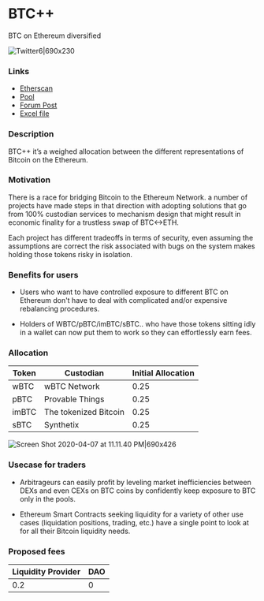 # BTC++
BTC on Ethereum diversified

![Twitter6|690x230](https://forum.piedao.org/uploads/default/original/1X/4d37154c1c36ca79c1c7435442e5762d96e45c00.jpeg) 

### Links
- [Etherscan](https://etherscan.io/address/0x0327112423f3a68efdf1fcf402f6c5cb9f7c33fd#readProxyContract)
- [Pool](https://balancer.piedao.org/#/pool/0x9891832633a83634765952b051bc7feF36714A46)
- [Forum Post](https://forum.piedao.org/t/btc-btc-on-ethereum-diversified/68)
- [Excel file](https://docs.google.com/spreadsheets/d/1UqemCMqjMotZ2esjjWEp-Zs4udMwJ-QPfJUdVixfWgI/edit?usp=sharing)

### Description
BTC++ it’s a weighed allocation between the different representations of Bitcoin on the Ethereum.

### Motivation
There is a race for bridging Bitcoin to the Ethereum Network. a number of projects have made steps in that direction with adopting solutions that go from 100% custodian services to mechanism design that might result in economic finality for a trustless swap of BTC<->ETH. 

Each project has different tradeoffs in terms of security, even assuming the assumptions are correct the risk associated with bugs on the system makes holding those tokens risky in isolation.  

### Benefits for users

* Users who want to have controlled exposure to different BTC on Ethereum don't have to deal with complicated and/or expensive rebalancing procedures.

* Holders of WBTC/pBTC/imBTC/sBTC.. who have those tokens sitting idly in a wallet can now put them to work so they can effortlessly earn fees.

### Allocation 

|Token|Custodian|Initial Allocation|
|---|---|---|
|wBTC|wBTC Network|0.25|
|pBTC|Provable Things|0.25|
|imBTC|The tokenized Bitcoin|0.25|
|sBTC|Synthetix|0.25|

![Screen Shot 2020-04-07 at 11.11.40 PM|690x426](https://forum.piedao.org/uploads/default/original/1X/b8bf32fed37727f38fcfc10a16a4ec824ee18d71.png)


### Usecase for traders

* Arbitrageurs can easily profit by leveling market inefficiencies between DEXs and even CEXs on BTC coins by confidently keep exposure to BTC only in the pools.

* Ethereum Smart Contracts seeking liquidity for a variety of other use cases  (liquidation positions, trading, etc.) have a single point to look at for all their Bitcoin liquidity needs.

### Proposed fees
|Liquidity Provider|DAO|
|---|---|
|0.2|0|
